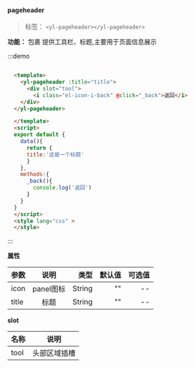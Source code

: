 
#### pageheader

> 标签： `<yl-pageheader></yl-pageheader>` 

**功能：** 包裹 提供工具栏、标题,主要用于页面信息展示

:::demo

```html

  <template>
    <yl-pageheader :title="title">
      <div slot="tool">
        <i class="el-icon-i-back" @click="_back">返回</i>
    </div>
  </yl-pageheader>

  </template>
  <script>
  export default {
    data(){
      return {
      title:'这是一个标题'
      }
    },
    methods:{
      _back(){
        console.log('返回')
      }
    }
  }
  </script>
  <style lang="css" >
  </style>

```
:::

**属性**

| 参数        | 说明           |类型   |默认值|可选值|
| ------------- |:-------------:| -----:|---:|---:|
| icon| panel图标 | String| "" |--|
| title| 标题 | String|"" |--|

**slot**
  
| 名称        | 说明             |
| ------------- |:-------------:|
| tool| 头部区域插槽 | 


